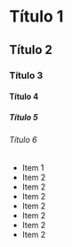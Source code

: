 # Título 1

## Título 2

### Título 3

#### Título 4

##### Título 5

###### Título 6

* Item 1
* Item 2
* Item 2
* Item 2
* Item 2
* Item 2
* Item 2
* Item 2
